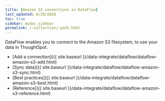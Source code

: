 ```yaml
---
title: [Amazon S3 connections in DataFlow]
last_updated: 6/20/2020
toc: true
sidebar: mydoc_sidebar
permalink: /:collection/:path.html
---
```

DataFlow enables you to connect to the Amazon S3 filesystem, to use your data in ThoughtSpot.

- [Add a connection]({{ site.baseurl }}/data-integrate/dataflow/dataflow-amazon-s3-add.html)
- [Sync data]({{ site.baseurl }}/data-integrate/dataflow/dataflow-amazon-s3-sync.html)
- [Best practices]({{ site.baseurl }}/data-integrate/dataflow/dataflow-amazon-s3-best.html)
- [Reference]({{ site.baseurl }}/data-integrate/dataflow/dataflow-amazon-s3-reference.html)
